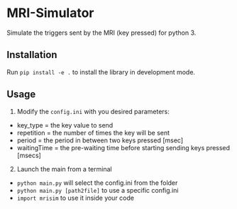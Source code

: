 # MRI-Simulator
Simulate the triggers sent by the MRI (key pressed) for python 3.

## Installation
Run ```pip install -e .``` to install the library in development mode.

## Usage
1. Modify the ```config.ini``` with you desired parameters:
  * key_type      =   the key value to send
  * repetition    =   the number of times the key will be sent
  * period        =   the period in between two keys pressed                     [msec]
  * waitingTime  =   the pre-waiting time before starting sending keys pressed  [msecs]
2. Launch the main from a terminal 
  * ```python main.py``` will select the config.ini from the folder
  * ```python main.py [path2file]``` to use a specific config.ini
  * ```import mrisim``` to use it inside your code
